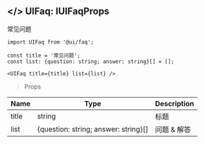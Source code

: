 ## </> UIFaq: IUIFaqProps

常见问题

```
import UIFaq from '@ui/faq';

const title = '常见问题';
const list: {question: string; answer: string}[] = [];

<UIFaq title={title} list={list} />
```

> Props

| Name  | Type                                 | Description |
| ----- | ------------------------------------ | ----------- |
| title | string                               | 标题        |
| list  | {question: string; answer: string}[] | 问题 & 解答 |
